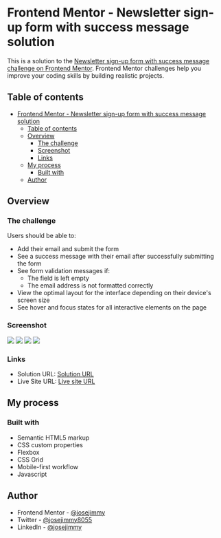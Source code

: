 # Frontend Mentor - Newsletter sign-up form with success message solution

This is a solution to the [Newsletter sign-up form with success message challenge on Frontend Mentor](https://www.frontendmentor.io/challenges/newsletter-signup-form-with-success-message-3FC1AZbNrv). Frontend Mentor challenges help you improve your coding skills by building realistic projects. 

## Table of contents

- [Frontend Mentor - Newsletter sign-up form with success message solution](#frontend-mentor---newsletter-sign-up-form-with-success-message-solution)
  - [Table of contents](#table-of-contents)
  - [Overview](#overview)
    - [The challenge](#the-challenge)
    - [Screenshot](#screenshot)
    - [Links](#links)
  - [My process](#my-process)
    - [Built with](#built-with)
  - [Author](#author)

## Overview

### The challenge

Users should be able to:

- Add their email and submit the form
- See a success message with their email after successfully submitting the form
- See form validation messages if:
  - The field is left empty
  - The email address is not formatted correctly
- View the optimal layout for the interface depending on their device's screen size
- See hover and focus states for all interactive elements on the page

### Screenshot

![](https://github.com/jose-jimmy/Images-in-readme/assets/88069006/4be3bc2d-7b7d-4567-b0a1-8c0cbcdd5e16)
![](https://github.com/jose-jimmy/Images-in-readme/assets/88069006/361983a3-9a10-4de4-8fea-1e01eaa58ea9)
![](https://github.com/jose-jimmy/Images-in-readme/assets/88069006/c76d9a21-71d2-4cb5-9c57-dff394f3b49c)
![](https://github.com/jose-jimmy/Images-in-readme/assets/88069006/3d7f6f96-387e-49a5-925d-5b30909b497c)

### Links

- Solution URL: [Solution URL](https://github.com/jose-jimmy/Newsletter-sign-up-with-success-message)
- Live Site URL: [Live site URL](https://newsletter-sign-up-with-success-message-az5je9dkq-jose-jimmy.vercel.app/)

## My process

### Built with

- Semantic HTML5 markup
- CSS custom properties
- Flexbox
- CSS Grid
- Mobile-first workflow
- Javascript

## Author

- Frontend Mentor - [@josejimmy](https://www.frontendmentor.io/profile/jose-jimmy)
- Twitter - [@josejimmy8055](https://twitter.com/josejimmy8055)
- LinkedIn - [@josejimmy](https://www.linkedin.com/in/jose-jimmy//)